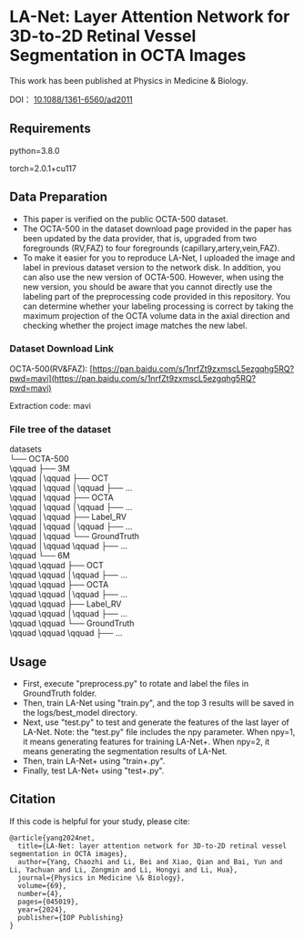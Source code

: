 # LA-Net: Layer Attention Network for 3D-to-2D Retinal Vessel Segmentation in OCTA Images

This work has been published at Physics in Medicine & Biology.

DOI： [10.1088/1361-6560/ad2011](https://iopscience.iop.org/article/10.1088/1361-6560/ad2011)

## Requirements
python=3.8.0

torch=2.0.1+cu117

## Data Preparation
* This paper is verified on the public OCTA-500 dataset.
* The OCTA-500 in the dataset download page provided in the paper has been updated by the data provider, that is, upgraded from two foregrounds (RV,FAZ) to four foregrounds (capillary,artery,vein,FAZ).
* To make it easier for you to reproduce LA-Net, I uploaded the image and label in previous dataset version to the network disk. In addition, you can also use the new version of OCTA-500. However, when using the new version, you should be aware that you cannot directly use the labeling part of the preprocessing code provided in this repository. You can determine whether your labeling processing is correct by taking the maximum projection of the OCTA volume data in the axial direction and checking whether the project image matches the new label.

### Dataset Download Link
OCTA-500(RV&FAZ): [https://pan.baidu.com/s/1nrfZt9zxmscL5ezgqhg5RQ?pwd=mavi](https://pan.baidu.com/s/1nrfZt9zxmscL5ezgqhg5RQ?pwd=mavi) 

Extraction code: mavi

### File tree of the dataset
datasets 
<br />└── OCTA-500 
<br />\qquad    ├── 3M 
<br />\qquad    │\qquad   ├── OCT 
<br />\qquad    │\qquad   │\qquad   ├── ... 
<br />\qquad    │\qquad   ├── OCTA 
<br />\qquad    │\qquad   │\qquad   ├── ... 
<br />\qquad    │\qquad   ├── Label_RV 
<br />\qquad    │\qquad   │\qquad   ├── ... 
<br />\qquad    │\qquad   └── GroundTruth 
<br />\qquad    │\qquad    \qquad   ├── ... 
<br />\qquad    └── 6M
<br />\qquad     \qquad   ├── OCT 
<br />\qquad     \qquad   │\qquad   ├── ... 
<br />\qquad     \qquad   ├── OCTA 
<br />\qquad     \qquad   │\qquad   ├── ...
<br />\qquad     \qquad   ├── Label_RV 
<br />\qquad     \qquad   │\qquad   ├── ... 
<br />\qquad     \qquad   └── GroundTruth 
<br />\qquad     \qquad    \qquad   ├── ... 

			
## Usage
* First, execute "preprocess.py" to rotate and label the files in GroundTruth folder. 
* Then, train LA-Net using "train.py", and the top 3 results will be saved in the logs/best_model directory.
* Next, use "test.py" to test and generate the features of the last layer of LA-Net. Note: the "test.py" file includes the npy parameter. When npy=1, it means generating features for training LA-Net+. When npy=2, it means generating the segmentation results of LA-Net.
* Then, train LA-Net+ using "train+.py".
* Finally, test LA-Net+ using "test+.py".


## Citation
If this code is helpful for your study, please cite:
```
@article{yang2024net,
  title={LA-Net: layer attention network for 3D-to-2D retinal vessel segmentation in OCTA images},
  author={Yang, Chaozhi and Li, Bei and Xiao, Qian and Bai, Yun and Li, Yachuan and Li, Zongmin and Li, Hongyi and Li, Hua},
  journal={Physics in Medicine \& Biology},
  volume={69},
  number={4},
  pages={045019},
  year={2024},
  publisher={IOP Publishing}
}
```
